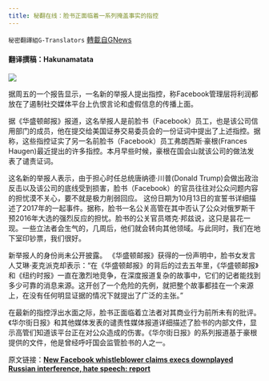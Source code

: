 ```yaml
---
title: 秘翻在线：脸书正面临着一系列掩盖事实的指控
---
```

`秘密翻譯組G-Translators` [轉載自GNews](https://gnews.org/zh-hans/1612634/)

#### 翻译撰稿：Hakunamatata

![](https://assets.gnews.org/wp-content/uploads/2021/10/zuckerberg14364phearing.jpg)

据周五的一个报告显示，一名新的举报人提出指控，称Facebook管理层将利润都放在了遏制社交媒体平台上仇恨言论和虚假信息的传播上面。

据《华盛顿邮报》报道，这名举报人是前脸书（Facebook）员工，也是该公司信用部门的成员，他在提交给美国证券交易委员会的一份证词中提出了上述指控。据称，这些指控证实了另一名前脸书（Facebook）员工弗朗西斯·豪根(Frances Haugen)最近提出的许多指控。本月早些时候，豪根在国会山就该公司的做法发表了谴责证词。

这名新的举报人表示，由于担心时任总统唐纳德·川普(Donald Trump)会做出政治反击以及该公司的底线受到损害，脸书（Facebook）的官员往往对公众问题内容的担忧漠不关心，要不就是极力削弱回应。 这份日期为10月13日的宣誓书详细描述了2017年的一起事件。据称，脸书一名公关高管在其中否认了公众对俄罗斯干预2016年大选的强烈反应的担忧。脸书的公关官员塔克·邦兹说，这只是昙花一现。一些立法者会生气的，几周后，他们就会转向其他领域。与此同时，我们在地下室印钞票，我们很好。

新举报人的身份尚未公开披露。 《华盛顿邮报》获得的一份声明中，脸书女发言人艾琳·麦克派克却表示：“在《华盛顿邮报》的背后的过去五年里，《华盛顿邮报》和《纽约时报》一直在激烈地竞争，在深度报道复杂的故事中，它们的记者能找到多少可靠的消息来源。这开创了一个危险的先例，就把整个故事都挂在一个来源上，在没有任何明显证据的情况下就提出了广泛的主张。”

在最新的指控浮出水面之际，脸书正面临着立法者对其商业行为前所未有的批评。《华尔街日报》和其他媒体发表的谴责性媒体报道详细描述了脸书的内部文件，显示高管们知道该平台正在对公众造成的伤害。《华尔街日报》的系列报道基于豪根提供的文件，他是曾经呼吁国会监管脸书的人之一。

原文链接：[**New Facebook whistleblower claims execs downplayed Russian interference, hate speech: report**](https://www.foxbusiness.com/technology/new-facebook-whistleblower-russian-interference-hate-speech)
